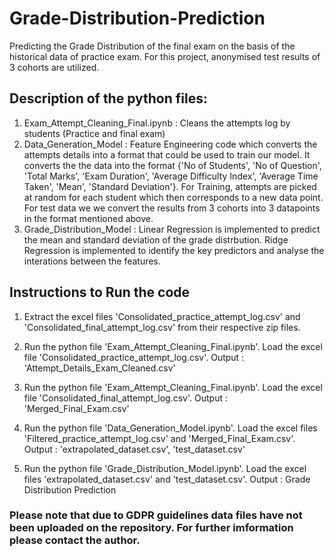 # Grade-Distribution-Prediction

Predicting the Grade Distribution of the final exam on the basis of the historical data of practice exam.
For this project, anonymised test results of 3 cohorts are utilized.

## Description of the python files:

1. Exam_Attempt_Cleaning_Final.ipynb : Cleans the attempts log by students (Practice and final exam)
2. Data_Generation_Model : Feature Engineering code which converts the attempts details into a format that could be used to train our model. It converts the the data into the format {'No of Students', 'No of Question', 'Total Marks', 'Exam Duration', 'Average Difficulty Index', 'Average Time Taken', 'Mean', 'Standard Deviation'}. For Training, attempts are picked at random for each student which then corresponds to a new data point. For test data we we convert the results from 3 cohorts into 3 datapoints in the format mentioned above.
3. Grade_Distribution_Model : Linear Regression is implemented to predict the mean and standard deviation of the grade distrbution. Ridge Regression is implemented to identify the key predictors and analyse the interations between the features.

## Instructions to Run the code

1. Extract the excel files 'Consolidated_practice_attempt_log.csv' and 'Consolidated_final_attempt_log.csv' from their respective zip files.
 
2. Run the python file 'Exam_Attempt_Cleaning_Final.ipynb'. Load the excel file 'Consolidated_practice_attempt_log.csv'. 
   Output : 'Attempt_Details_Exam_Cleaned.csv'
   
3. Run the python file 'Exam_Attempt_Cleaning_Final.ipynb'. Load the excel file 'Consolidated_final_attempt_log.csv'. 
   Output : 'Merged_Final_Exam.csv'
   
4. Run the python file 'Data_Generation_Model.ipynb'. Load the excel files 'Filtered_practice_attempt_log.csv' and 'Merged_Final_Exam.csv'. 
   Output : 'extrapolated_dataset.csv', 'test_dataset.csv'
   
5. Run the python file 'Grade_Distribution_Model.ipynb'. Load the excel files 'extrapolated_dataset.csv' and 'test_dataset.csv'.
   Output : Grade Distribution Prediction
   
### Please note that due to GDPR guidelines data files have not been uploaded on the repository. For further imformation please contact the author.
